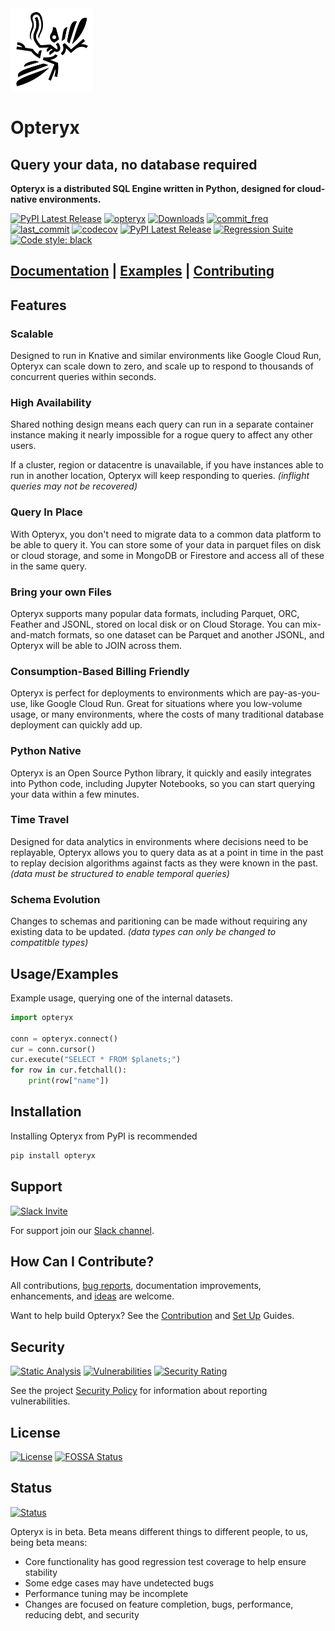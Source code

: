<img align="centre" alt="archaeopteryx" height="132" src="archaeopteryx-fossil.svg" />

# Opteryx

## Query your data, no database required

**Opteryx is a distributed SQL Engine written in Python, designed for cloud-native environments.**

[![PyPI Latest Release](https://img.shields.io/pypi/v/opteryx.svg)](https://pypi.org/project/opteryx/)
[![opteryx](https://snyk.io/advisor/python/opteryx/badge.svg?style=flat-square)](https://snyk.io/advisor/python/opteryx)
[![Downloads](https://pepy.tech/badge/opteryx)](https://pepy.tech/project/opteryx)
[![commit_freq](https://img.shields.io/github/commit-activity/m/mabel-dev/opteryx)](https://github.com/mabel-dev/opteryx/commits)
[![last_commit](https://img.shields.io/github/last-commit/mabel-dev/opteryx)](https://github.com/mabel-dev/opteryx/commits)
[![codecov](https://codecov.io/gh/mabel-dev/opteryx/branch/main/graph/badge.svg?token=sIgKpzzd95)](https://codecov.io/gh/mabel-dev/opteryx)
[![PyPI Latest Release](https://img.shields.io/badge/Python-3.8%20%7C%203.9%20%7C%203.10-blue?logo=python)](https://pypi.org/project/opteryx/)
[![Regression Suite](https://github.com/mabel-dev/opteryx/actions/workflows/regression_suite.yaml/badge.svg)](https://github.com/mabel-dev/opteryx/actions/workflows/regression_suite.yaml)
[![Code style: black](https://img.shields.io/badge/code%20style-black-000000.svg)](https://github.com/psf/black)

## [Documentation](https://mabel-dev.github.io/opteryx/) | [Examples](notebooks) | [Contributing](https://mabel-dev.github.io/opteryx/Contributing%20Guide/CONTRIBUTING/)


## Features

### Scalable

Designed to run in Knative and similar environments like Google Cloud Run, Opteryx can scale down to zero, and scale up to respond to thousands of concurrent queries within seconds.

### High Availability

Shared nothing design means each query can run in a separate container instance making it nearly impossible for a rogue query to affect any other users.

If a cluster, region or datacentre is unavailable, if you have instances able to run in another location, Opteryx will keep responding to queries. _(inflight queries may not be recovered)_

### Query In Place

With Opteryx, you don't need to migrate data to a common data platform to be able to query it. You can store some of your data in parquet files on disk or cloud storage, and some in MongoDB or Firestore and access all of these in the same query.

### Bring your own Files

Opteryx supports many popular data formats, including Parquet, ORC, Feather and JSONL, stored on local disk or on Cloud Storage. You can mix-and-match formats, so one dataset can be Parquet and another JSONL, and Opteryx will be able to JOIN across them.

### Consumption-Based Billing Friendly

Opteryx is perfect for deployments to environments which are pay-as-you-use, like Google Cloud Run. Great for situations where you low-volume usage, or many environments, where the costs of many traditional database deployment can quickly add up.

### Python Native

Opteryx is an Open Source Python library, it quickly and easily integrates into Python code, including Jupyter Notebooks, so you can start querying your data within a few minutes.

### Time Travel

Designed for data analytics in environments where decisions need to be replayable, Opteryx allows you to query data as at a point in time in the past to replay decision algorithms against facts as they were known in the past. _(data must be structured to enable temporal queries)_

### Schema Evolution

Changes to schemas and paritioning can be made without requiring any existing data to be updated. _(data types can only be changed to compatitble types)_

## Usage/Examples

Example usage, querying one of the internal datasets.

~~~python
import opteryx

conn = opteryx.connect()
cur = conn.cursor()
cur.execute("SELECT * FROM $planets;")
for row in cur.fetchall():
    print(row["name"])
~~~

## Installation

Installing Opteryx from PyPI is recommended

~~~bash
pip install opteryx
~~~

## Support

[![Slack Invite](https://img.shields.io/badge/Slack%20Community-Join-violet?logo=slack)](https://join.slack.com/t/mabel-corp/shared_invite/zt-1845skqgm-SEQMgvrPyJO~DLhSsNJovQ)

For support join our [Slack channel](https://join.slack.com/t/mabel-corp/shared_invite/zt-1845skqgm-SEQMgvrPyJO~DLhSsNJovQ).

## How Can I Contribute?

All contributions, [bug reports](https://github.com/mabel-dev/opteryx/issues/new/choose), documentation improvements, enhancements, and [ideas](https://github.com/mabel-dev/opteryx/discussions) are welcome.

Want to help build Opteryx? See the [Contribution](https://mabel-dev.github.io/opteryx/Contributing%20Guide/CONTRIBUTING/) and [Set Up](https://mabel-dev.github.io/opteryx/Contributing%20Guide/Set%20Up/Debian%20%28Ubuntu%29/) Guides.

## Security

[![Static Analysis](https://github.com/mabel-dev/opteryx/actions/workflows/static_analysis.yaml/badge.svg)](https://github.com/mabel-dev/opteryx/actions/workflows/static_analysis.yml)
[![Vulnerabilities](https://sonarcloud.io/api/project_badges/measure?project=mabel-dev_opteryx&metric=vulnerabilities)](https://sonarcloud.io/summary/new_code?id=mabel-dev_opteryx)
[![Security Rating](https://sonarcloud.io/api/project_badges/measure?project=mabel-dev_opteryx&metric=security_rating)](https://sonarcloud.io/summary/new_code?id=mabel-dev_opteryx)

See the project [Security Policy](SECURITY.md) for information about reporting vulnerabilities.

## License

[![License](https://img.shields.io/badge/license-Apache%202.0-blue.svg)](https://github.com/mabel-dev/opteryx/blob/master/LICENSE)
[![FOSSA Status](https://app.fossa.com/api/projects/git%2Bgithub.com%2Fmabel-dev%2Fopteryx.svg?type=shield)](https://app.fossa.com/projects/git%2Bgithub.com%2Fmabel-dev%2Fopteryx?ref=badge_shield)

## Status

[![Status](https://img.shields.io/badge/status-beta-orange)](https://github.com/mabel-dev/opteryx)

Opteryx is in beta. Beta means different things to different people, to us, being beta means:

- Core functionality has good regression test coverage to help ensure stability
- Some edge cases may have undetected bugs
- Performance tuning may be incomplete
- Changes are focused on feature completion, bugs, performance, reducing debt, and security
